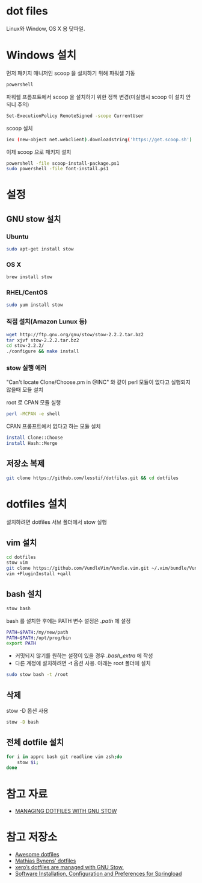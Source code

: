 # dot files

Linux와 Window, OS X 용 닷파일.

# Windows 설치

먼저 패키지 매니저인 scoop 을 설치하기 위해 파워셀 기동

```sh
powershell 
```

파워쉘 프롬프트에서 scoop 을 설치하기 위한 정책 변경(미실행시 scoop 이 설치 안 되니 주의)

```sh
Set-ExecutionPolicy RemoteSigned -scope CurrentUser
```

scoop 설치
```sh
iex (new-object net.webclient).downloadstring('https://get.scoop.sh')
```

이제 scoop 으로 패키지 설치
```sh
powershell -file scoop-install-package.ps1
sudo powershell -file font-install.ps1
```

# 설정

## GNU stow 설치

### Ubuntu

```sh
sudo apt-get install stow
```

### OS X

```sh
brew install stow
```
    
### RHEL/CentOS

```sh
sudo yum install stow
```

### 직접 설치(Amazon Lunux 등)

```sh 
wget http://ftp.gnu.org/gnu/stow/stow-2.2.2.tar.bz2 
tar xjvf stow-2.2.2.tar.bz2 
cd stow-2.2.2/ 
./configure && make install
```

### stow 실행 에러 

"Can't locate Clone/Choose.pm in @INC" 와 같이 perl 모듈이 없다고 실행되지 않을때 모듈 설치  

root 로 CPAN 모듈 실행
```sh
perl -MCPAN -e shell
```

CPAN 프롬프트에서 없다고 하는 모듈 설치

```sh
install Clone::Choose
install Hash::Merge
```


## 저장소 복제

```sh
git clone https://github.com/lesstif/dotfiles.git && cd dotfiles
```

# dotfiles 설치

설치하려면 dotfiles 서브 폴더에서 stow 실행

## vim 설치

```sh
cd dotfiles
stow vim
git clone https://github.com/VundleVim/Vundle.vim.git ~/.vim/bundle/Vundle.vim
vim +PluginInstall +qall
```

## bash 설치

```sh
stow bash
```

bash 를 설치한 후에는 PATH 변수 설정은 *.path* 에 설정 

```sh
PATH=$PATH:/my/new/path
PATH=$PATH:/opt/prog/bin
export PATH
```

- 커밋되지 않기를 원하는 설정이 있을 경우 *.bash_extra* 에 작성
- 다른 계정에 설치하려면 -t 옵션 사용. 아래는 root 폴더에 설치

```sh
sudo stow bash -t /root
```

## 삭제

stow -D 옵션 사용

```sh
stow -D bash
```

## 전체 dotfile 설치

```sh
for i in apprc bash git readline vim zsh;do
    stow $i;
done    
```

# 참고 자료
* [MANAGING DOTFILES WITH GNU STOW](https://taihen.org/managing-dotfiles-with-gnu-stow/)

# 참고 저장소

* [Awesome dotfiles](https://github.com/webpro/awesome-dotfiles)
* [Mathias Bynens’ dotfiles](https://github.com/mathiasbynens/dotfiles)
* [xero’s dotfiles are managed with GNU Stow.](https://github.com/xero/dotfiles)
* [Software Installation, Configuration and Preferences for Springload](https://github.com/springload/dotfiles)

